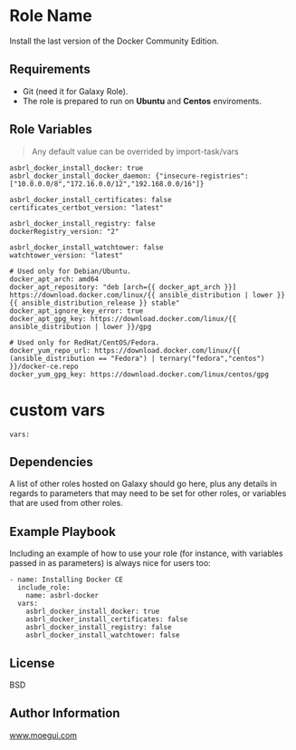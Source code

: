 Role Name
=========

Install the last version of the Docker Community Edition.

Requirements
------------

+ Git (need it for Galaxy Role).
+ The role is prepared to run on **Ubuntu** and **Centos** enviroments. 

Role Variables
--------------
  > Any default value can be overrided by import-task/vars
``` 
asbrl_docker_install_docker: true
asbrl_docker_install_docker_daemon: {"insecure-registries": ["10.0.0.0/8","172.16.0.0/12","192.168.0.0/16"]}

asbrl_docker_install_certificates: false
certificates_certbot_version: "latest"

asbrl_docker_install_registry: false
dockerRegistry_version: "2"

asbrl_docker_install_watchtower: false
watchtower_version: "latest"

# Used only for Debian/Ubuntu.
docker_apt_arch: amd64
docker_apt_repository: "deb [arch={{ docker_apt_arch }}] https://download.docker.com/linux/{{ ansible_distribution | lower }} {{ ansible_distribution_release }} stable"
docker_apt_ignore_key_error: true
docker_apt_gpg_key: https://download.docker.com/linux/{{ ansible_distribution | lower }}/gpg

# Used only for RedHat/CentOS/Fedora.
docker_yum_repo_url: https://download.docker.com/linux/{{ (ansible_distribution == "Fedora") | ternary("fedora","centos") }}/docker-ce.repo
docker_yum_gpg_key: https://download.docker.com/linux/centos/gpg
``` 

# custom vars
``` 
vars: 

```

Dependencies
------------

A list of other roles hosted on Galaxy should go here, plus any details in regards to parameters that may need to be set for other roles, or variables that are used from other roles.

Example Playbook
----------------

Including an example of how to use your role (for instance, with variables passed in as parameters) is always nice for users too:

```
- name: Installing Docker CE
  include_role:
    name: asbrl-docker
  vars:
    asbrl_docker_install_docker: true
    asbrl_docker_install_certificates: false
    asbrl_docker_install_registry: false
    asbrl_docker_install_watchtower: false
```

License
-------

BSD

Author Information
------------------

www.moegui.com
